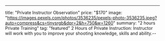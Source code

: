 ---
title: "Private Instructor Observation"
price: "$170"
image: "https://images.pexels.com/photos/3536235/pexels-photo-3536235.jpeg?auto=compress&cs=tinysrgb&dpr=2&h=750&w=1260"
summary: "2 hours Private Training"
tag: "featured"
2 Hours of Private Instruction: Instructor will work with you to improve your shooting knowledge, skills and ability.--


<!--stackedit_data:
eyJoaXN0b3J5IjpbMTI4MTE2MTkyOF19
-->